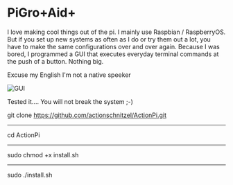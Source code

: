 # PiGro+Aid+

I love making cool things out of the pi. I mainly use Raspbian / RaspberryOS. But if you set up new systems as often as I do or try them out a lot, you have to make the same configurations over and over again. Because I was bored, I programmed a GUI that executes everyday terminal commands at the push of a button. Nothing big.

Excuse my English
I'm not a native speeker



![GUI](https://github.com/actionschnitzel/ActionPi/blob/main/piaid!!!!.png?raw=true)





Tested it.... You will not break the system ;-)

git clone https://github.com/actionschnitzel/ActionPi.git
***
cd ActionPi
***
sudo chmod +x install.sh
***
sudo ./install.sh
